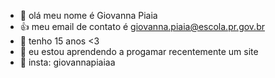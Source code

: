 - 👋 olá meu nome é Giovanna Piaia 
- 👍 meu email de contato é giovanna.piaia@escola.pr.gov.br
- 👀 tenho 15 anos <3
- 🌱 eu estou aprendendo a progamar recentemente um site 
- 💞️ insta: giovannapiaiaa
